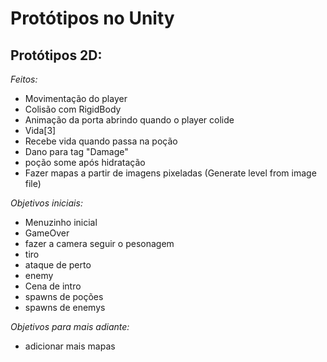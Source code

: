# Protótipos no Unity

## Protótipos 2D:

*Feitos:*
- Movimentação do player
- Colisão com RigidBody
- Animação da porta abrindo quando o player colide
- Vida\[3\]
- Recebe vida quando passa na poção
- Dano para tag "Damage"
- poção some após hidratação
- Fazer mapas a partir de imagens pixeladas (Generate level from image file)

*Objetivos iniciais:*
- Menuzinho inicial
- GameOver
- fazer a camera seguir o pesonagem
- tiro
- ataque de perto
- enemy
- Cena de intro
- spawns de poções
- spawns de enemys

*Objetivos para mais adiante:*
- adicionar mais mapas